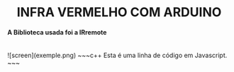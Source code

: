 <h1 align="center">INFRA VERMELHO COM ARDUINO</h1>
<h4>A Biblioteca usada foi a IRremote </h4>
<br>
  ![screen](exemple.png)
~~~c++
Esta é uma linha de código em Javascript.
~~~
